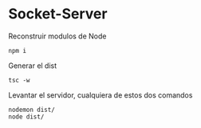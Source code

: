 

# Socket-Server


Reconstruir modulos de Node
````
npm i
````

Generar el dist
````
tsc -w
````

Levantar el servidor, cualquiera de estos dos comandos
````
nodemon dist/
node dist/
````



